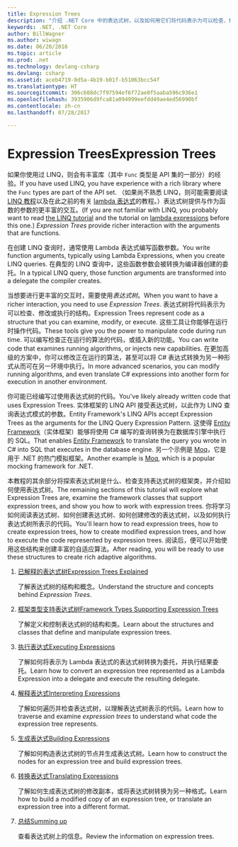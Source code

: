 ```yaml
---
title: Expression Trees
description: "介绍 .NET Core 中的表达式树，以及如何用它们将代码表示为可以检查、修改和执行的结构。"
keywords: .NET, .NET Core
author: BillWagner
ms.author: wiwagn
ms.date: 06/20/2016
ms.topic: article
ms.prod: .net
ms.technology: devlang-csharp
ms.devlang: csharp
ms.assetid: aceb4719-0d5a-4b19-b01f-b51063bcc54f
ms.translationtype: HT
ms.sourcegitcommit: 306c608dc7f97594ef6f72ae0f5aaba596c936e1
ms.openlocfilehash: 3935906d9fca81a094999eefdd49ae4ed56990bf
ms.contentlocale: zh-cn
ms.lasthandoff: 07/28/2017

---
```


# <a name="expression-trees"></a><span data-ttu-id="3fd5a-104">Expression Trees</span><span class="sxs-lookup"><span data-stu-id="3fd5a-104">Expression Trees</span></span>

<span data-ttu-id="3fd5a-105">如果你使用过 LINQ，则会有丰富库（其中 `Func` 类型是 API 集的一部分）的经验。</span><span class="sxs-lookup"><span data-stu-id="3fd5a-105">If you have used LINQ, you have experience with a rich library where the `Func` types are part of the API set.</span></span> <span data-ttu-id="3fd5a-106">（如果尚不熟悉 LINQ，则可能需要阅读 [LINQ 教程](linq/index.md)以及在此之前的有关 [lambda 表达式](lambda-expressions.md)的教程。）表达式树提供与作为函数的参数的更丰富的交互。</span><span class="sxs-lookup"><span data-stu-id="3fd5a-106">(If you are not familiar with LINQ, you probably want to read [the LINQ tutorial](linq/index.md) and the tutorial on [lambda expressions](lambda-expressions.md) before this one.) *Expression Trees* provide richer interaction with the arguments that are functions.</span></span>

<span data-ttu-id="3fd5a-107">在创建 LINQ 查询时，通常使用 Lambda 表达式编写函数参数。</span><span class="sxs-lookup"><span data-stu-id="3fd5a-107">You write function arguments, typically using Lambda Expressions, when you create LINQ queries.</span></span> <span data-ttu-id="3fd5a-108">在典型的 LINQ 查询中，这些函数参数会被转换为编译器创建的委托。</span><span class="sxs-lookup"><span data-stu-id="3fd5a-108">In a typical LINQ query, those function arguments are transformed into a delegate the compiler creates.</span></span> 

<span data-ttu-id="3fd5a-109">当想要进行更丰富的交互时，需要使用*表达式树*。</span><span class="sxs-lookup"><span data-stu-id="3fd5a-109">When you want to have a richer interaction, you need to use *Expression Trees*.</span></span>
<span data-ttu-id="3fd5a-110">表达式树将代码表示为可以检查、修改或执行的结构。</span><span class="sxs-lookup"><span data-stu-id="3fd5a-110">Expression Trees represent code as a structure that you can examine, modify, or execute.</span></span> <span data-ttu-id="3fd5a-111">这些工具让你能够在运行时操作代码。</span><span class="sxs-lookup"><span data-stu-id="3fd5a-111">These tools give you the power to manipulate code during run time.</span></span> <span data-ttu-id="3fd5a-112">可以编写检查正在运行的算法的代码，或插入新的功能。</span><span class="sxs-lookup"><span data-stu-id="3fd5a-112">You can write code that examines running algorithms, or injects new capabilities.</span></span> <span data-ttu-id="3fd5a-113">在更加高级的方案中，你可以修改正在运行的算法，甚至可以将 C# 表达式转换为另一种形式从而可在另一环境中执行。</span><span class="sxs-lookup"><span data-stu-id="3fd5a-113">In more advanced scenarios, you can modify running algorithms, and even translate C# expressions into another form for execution in another environment.</span></span>

<span data-ttu-id="3fd5a-114">你可能已经编写过使用表达式树的代码。</span><span class="sxs-lookup"><span data-stu-id="3fd5a-114">You've likely already written code that uses Expression Trees.</span></span> <span data-ttu-id="3fd5a-115">实体框架的 LINQ API 接受表达式树，以此作为 LINQ 查询表达式模式的参数。</span><span class="sxs-lookup"><span data-stu-id="3fd5a-115">Entity Framework's LINQ APIs accept Expression Trees as the arguments for the LINQ Query Expression Pattern.</span></span>
<span data-ttu-id="3fd5a-116">这使得 [Entity Framework](http://docs.efproject.net/en/latest/)（实体框架）能够将使用 C# 编写的查询转换为在数据库引擎中执行的 SQL。</span><span class="sxs-lookup"><span data-stu-id="3fd5a-116">That enables [Entity Framework](http://docs.efproject.net/en/latest/) to translate the query you wrote in C# into SQL that executes in the database engine.</span></span> <span data-ttu-id="3fd5a-117">另一个示例是 [Moq](https://github.com/Moq/moq)，它是用于 .NET 的热门模拟框架。</span><span class="sxs-lookup"><span data-stu-id="3fd5a-117">Another example is [Moq](https://github.com/Moq/moq), which is a popular mocking framework for .NET.</span></span>

<span data-ttu-id="3fd5a-118">本教程的其余部分将探索表达式树是什么、检查支持表达式树的框架类，并介绍如何使用表达式树。</span><span class="sxs-lookup"><span data-stu-id="3fd5a-118">The remaining sections of this tutorial will explore what Expression Trees are, examine the framework classes that support expression trees, and show you how to work with expression trees.</span></span> <span data-ttu-id="3fd5a-119">你将学习如何阅读表达式树、如何创建表达式树、如何创建修改的表达式树，以及如何执行表达式树所表示的代码。</span><span class="sxs-lookup"><span data-stu-id="3fd5a-119">You'll learn how to read expression trees, how to create expression trees, how to create modified expression trees, and how to execute the code represented by expression trees.</span></span> <span data-ttu-id="3fd5a-120">阅读后，便可以开始使用这些结构来创建丰富的自适应算法。</span><span class="sxs-lookup"><span data-stu-id="3fd5a-120">After reading, you will be ready to use these structures to create rich adaptive algorithms.</span></span>

1. [<span data-ttu-id="3fd5a-121">已解释的表达式树</span><span class="sxs-lookup"><span data-stu-id="3fd5a-121">Expression Trees Explained</span></span>](expression-trees-explained.md)

    <span data-ttu-id="3fd5a-122">了解表达式树的结构和概念。</span><span class="sxs-lookup"><span data-stu-id="3fd5a-122">Understand the structure and concepts behind *Expression Trees*.</span></span>
    
2. [<span data-ttu-id="3fd5a-123">框架类型支持表达式树</span><span class="sxs-lookup"><span data-stu-id="3fd5a-123">Framework Types Supporting Expression Trees</span></span>](expression-classes.md)
    
    <span data-ttu-id="3fd5a-124">了解定义和控制表达式树的结构和类。</span><span class="sxs-lookup"><span data-stu-id="3fd5a-124">Learn about the structures and classes that define and manipulate expression trees.</span></span>
    
3. [<span data-ttu-id="3fd5a-125">执行表达式</span><span class="sxs-lookup"><span data-stu-id="3fd5a-125">Executing Expressions</span></span>](expression-trees-execution.md)

    <span data-ttu-id="3fd5a-126">了解如何将表示为 Lambda 表达式的表达式树转换为委托，并执行结果委托。</span><span class="sxs-lookup"><span data-stu-id="3fd5a-126">Learn how to convert an expression tree represented as a Lambda Expression into a delegate and execute the resulting delegate.</span></span>

4. [<span data-ttu-id="3fd5a-127">解释表达式</span><span class="sxs-lookup"><span data-stu-id="3fd5a-127">Interpreting Expressions</span></span>](expression-trees-interpreting.md)

    <span data-ttu-id="3fd5a-128">了解如何遍历并检查表达式树，以理解表达式树表示的代码。</span><span class="sxs-lookup"><span data-stu-id="3fd5a-128">Learn how to traverse and examine *expression trees* to understand what code the expression tree represents.</span></span>

5. [<span data-ttu-id="3fd5a-129">生成表达式</span><span class="sxs-lookup"><span data-stu-id="3fd5a-129">Building Expressions</span></span>](expression-trees-building.md)

    <span data-ttu-id="3fd5a-130">了解如何构造表达式树的节点并生成表达式树。</span><span class="sxs-lookup"><span data-stu-id="3fd5a-130">Learn how to construct the nodes for an expression tree and build expression trees.</span></span>

6. [<span data-ttu-id="3fd5a-131">转换表达式</span><span class="sxs-lookup"><span data-stu-id="3fd5a-131">Translating Expressions</span></span>](expression-trees-translating.md)

    <span data-ttu-id="3fd5a-132">了解如何生成表达式树的修改副本，或将表达式树转换为另一种格式。</span><span class="sxs-lookup"><span data-stu-id="3fd5a-132">Learn how to build a modified copy of an expression tree, or translate an expression tree into a different format.</span></span>

7. [<span data-ttu-id="3fd5a-133">总结</span><span class="sxs-lookup"><span data-stu-id="3fd5a-133">Summing up</span></span>](expression-trees-summary.md)

    <span data-ttu-id="3fd5a-134">查看表达式树上的信息。</span><span class="sxs-lookup"><span data-stu-id="3fd5a-134">Review the information on expression trees.</span></span>
    

